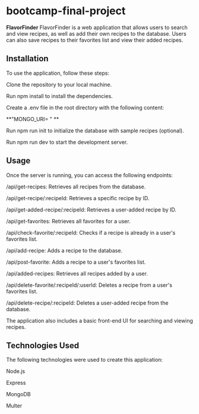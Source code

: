 # bootcamp-final-project

**FlavorFinder**
FlavorFinder is a web application that allows users to search and view recipes, as well as add their own recipes to the database. Users can also save recipes to their favorites list and view their added recipes.

## Installation
To use the application, follow these steps:

Clone the repository to your local machine.

Run npm install to install the dependencies.

Create a .env file in the root directory with the following content:

**"MONGO_URI= <your MongoDB URI>" **
  
Run npm run init to initialize the database with sample recipes (optional).
  
Run npm run dev to start the development server.

## Usage
Once the server is running, you can access the following endpoints:

/api/get-recipes: Retrieves all recipes from the database.
  
/api/get-recipe/:recipeId: Retrieves a specific recipe by ID.
  
/api/get-added-recipe/:recipeId: Retrieves a user-added recipe by ID.
  
/api/get-favorites: Retrieves all favorites for a user.
  
/api/check-favorite/:recipeId: Checks if a recipe is already in a user's favorites list.
  
/api/add-recipe: Adds a recipe to the database.
  
/api/post-favorite: Adds a recipe to a user's favorites list.
  
/api/added-recipes: Retrieves all recipes added by a user.
  
/api/delete-favorite/:recipeId/:userId: Deletes a recipe from a user's favorites list.
  
/api/delete-recipe/:recipeId: Deletes a user-added recipe from the database.
  
The application also includes a basic front-end UI for searching and viewing recipes.

## Technologies Used
The following technologies were used to create this application:

Node.js
  
Express
  
MongoDB
  
Multer
